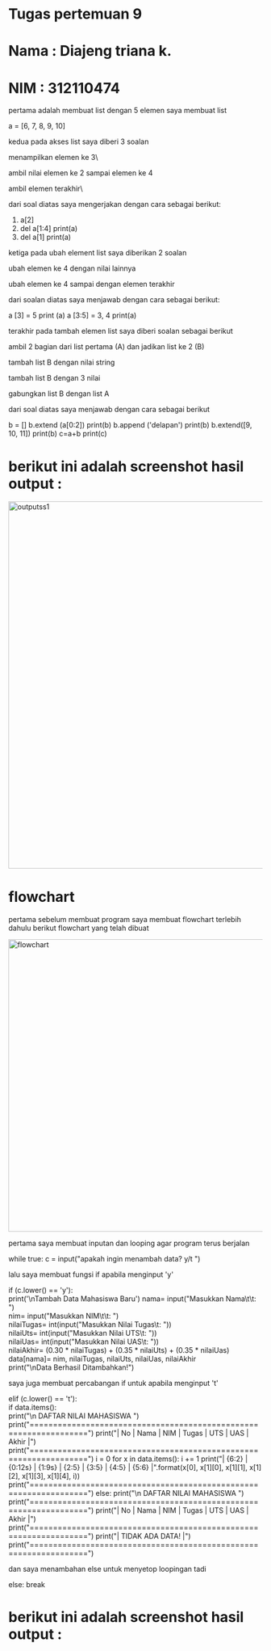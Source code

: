 # Tugas pertemuan 9
# Nama  : Diajeng triana k.
# NIM   : 312110474
pertama adalah membuat list dengan 5 elemen saya membuat list

a = [6, 7, 8, 9, 10]

kedua pada akses list saya diberi 3 soalan

menampilkan elemen ke 3\

ambil nilai elemen ke 2 sampai elemen ke 4

ambil elemen terakhir\

dari soal diatas saya mengerjakan dengan cara sebagai berikut:

1. a[2]
2. del a[1:4]
    print(a)
3. del a[1] 
    print(a)

ketiga pada ubah element list saya diberikan 2 soalan

ubah elemen ke 4 dengan nilai lainnya

ubah elemen ke 4 sampai dengan elemen terakhir

dari soalan diatas saya menjawab dengan cara sebagai berikut:

a [3] = 5
print (a)
a [3:5] = 3, 4
print(a)

terakhir pada tambah elemen list saya diberi soalan sebagai berikut

ambil 2 bagian dari list pertama (A) dan jadikan list ke 2 (B)

tambah list B dengan nilai string

tambah list B dengan 3 nilai

gabungkan list B dengan list A

dari soal diatas saya menjawab dengan cara sebagai berikut

b = []
b.extend (a[0:2])
print(b)
b.append ('delapan')
print(b)
b.extend([9, 10, 11])
print(b)
c=a+b
print(c)

# berikut ini adalah screenshot hasil output :

<img width="727" alt="outputss1" src="https://user-images.githubusercontent.com/92905452/144408158-cb9005ba-390c-4935-88fa-c21608f59dc9.png">

# flowchart

pertama sebelum membuat program saya membuat flowchart terlebih dahulu
berikut flowchart yang telah dibuat

<img width="579" alt="flowchart" src="https://user-images.githubusercontent.com/92905452/144409096-99dccfe8-3bdb-4747-9270-ee89c9a3874b.png">

pertama saya membuat inputan dan looping agar program terus berjalan

while true:
    c = input("apakah ingin menambah data? y/t ")

lalu saya membuat fungsi if apabila menginput 'y'

if (c.lower() == 'y'):                                               
        print('\nTambah Data Mahasiswa Baru')
        nama= input("Masukkan Nama\t\t: ")                                        
        nim= input("Masukkan NIM\t\t: ")                                         
        nilaiTugas= int(input("Masukkan Nilai Tugas\t: "))                              
        nilaiUts= int(input("Masukkan Nilai UTS\t: "))                                   
        nilaiUas= int(input("Masukkan Nilai UAS\t: "))                                    
        nilaiAkhir= (0.30 * nilaiTugas) + (0.35 * nilaiUts) + (0.35 * nilaiUas)              
        data[nama]= nim, nilaiTugas, nilaiUts, nilaiUas, nilaiAkhir                         
        print("\nData Berhasil Ditambahkan!")

saya juga membuat percabangan if untuk apabila menginput 't'

elif (c.lower() == 't'):                                                                    
        if data.items():                                                                     
            print("\n                      DAFTAR NILAI MAHASISWA                    ")
            print("==================================================================")
            print("| No |     Nama     |    NIM    | Tugas |  UTS  |  UAS  |  Akhir |")
            print("==================================================================")
            i = 0
            for x in data.items():
                i += 1
                print("| {6:2} | {0:12s} | {1:9s} | {2:5} | {3:5} | {4:5} | {5:6} |".format(x[0], x[1][0], x[1][1], x[1][2], x[1][3], x[1][4], i))  
            print("==================================================================")
        else:
            print("\n                      DAFTAR NILAI MAHASISWA                    ")
            print("==================================================================")
            print("| No |     Nama     |    NIM    | Tugas |  UTS  |  UAS  |  Akhir |")
            print("==================================================================")
            print("|                          TIDAK ADA DATA!                       |")
            print("==================================================================")

dan saya menambahan else untuk menyetop loopingan tadi

else:
    break

# berikut ini adalah screenshot hasil output :

